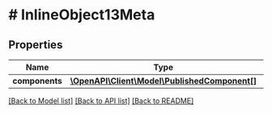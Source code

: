 # # InlineObject13Meta

## Properties

Name | Type | Description | Notes
------------ | ------------- | ------------- | -------------
**components** | [**\OpenAPI\Client\Model\PublishedComponent[]**](PublishedComponent.md) |  |

[[Back to Model list]](../../README.md#models) [[Back to API list]](../../README.md#endpoints) [[Back to README]](../../README.md)
